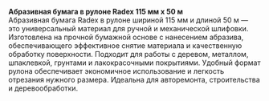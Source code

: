 **Абразивная бумага в рулоне Radex 115 мм х 50 м**  
Абразивная бумага Radex в рулоне шириной 115 мм и длиной 50 м — это универсальный материал для ручной и механической шлифовки. Изготовлена на прочной бумажной основе с нанесением абразива, обеспечивающего эффективное снятие материала и качественную обработку поверхности. Подходит для работы с деревом, металлом, шпаклевкой, грунтами и лакокрасочными покрытиями. Удобный формат рулона обеспечивает экономичное использование и легкость отрезания нужного размера. Идеальна для авторемонта, строительства и деревообработки.



